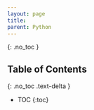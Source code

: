 ```yaml
---
layout: page
title:
parent: Python
---
```


{: .no_toc }
## Table of Contents
{: .no_toc .text-delta }
- TOC
{:toc}
